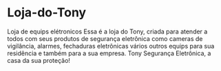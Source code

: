 # Loja-do-Tony
Loja de equips elétronicos
Essa é a loja do Tony, criada para atender a todos com seus produtos
de segurança eletrônica como cameras de vigilância, alarmes, fechaduras eletrônicas
vários outros equips para sua residência e também para a sua empresa.
Tony Segurança Eletrônica, a casa da sua proteção!
